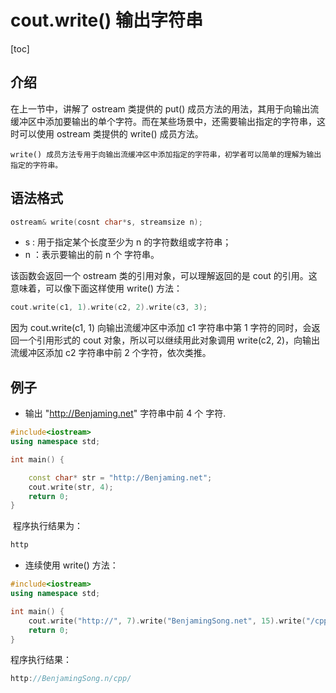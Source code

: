 #  cout.write() 输出字符串

[toc]

## 介绍

在上一节中，讲解了 ostream 类提供的 put() 成员方法的用法，其用于向输出流缓冲区中添加要输出的单个字符。而在某些场景中，还需要输出指定的字符串，这时可以使用 ostream 类提供的 write() 成员方法。

`write() 成员方法专用于向输出流缓冲区中添加指定的字符串，初学者可以简单的理解为输出指定的字符串。`

## 语法格式

```c++
ostream& write(cosnt char*s, streamsize n);
```

- s : 用于指定某个长度至少为 n 的字符数组或字符串；
- n ：表示要输出的前 n 个 字符串。

该函数会返回一个 ostream 类的引用对象，可以理解返回的是 cout 的引用。这意味着，可以像下面这样使用 write() 方法：

```c++
cout.write(c1, 1).write(c2, 2).write(c3, 3);
```

因为 cout.write(c1, 1) 向输出流缓冲区中添加 c1 字符串中第 1 字符的同时，会返回一个引用形式的 cout 对象，所以可以继续用此对象调用 write(c2, 2)，向输出流缓冲区添加 c2 字符串中前 2 个字符，依次类推。

## 例子

- 输出 "http://Benjaming.net" 字符串中前 4 个 字符.

```c++
#include<iostream>
using namespace std;

int main() {

	const char* str = "http://Benjaming.net";
	cout.write(str, 4);
	return 0;
}
```

​	程序执行结果为：

```c++
http
```

- 连续使用 write() 方法：

```C++
#include<iostream>
using namespace std;

int main() {
	cout.write("http://", 7).write("BenjamingSong.net", 15).write("/cpp/", 7);
	return 0;
}
```

程序执行结果：

```c++
http://BenjamingSong.n/cpp/
```

